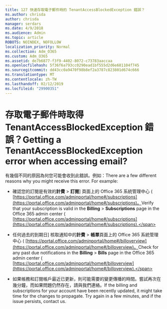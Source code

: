 ```yaml
---
title: 127 快速存取電子郵件時的 TenantAccessBlockedException 錯誤？
ms.author: chrisda
author: chrisda
manager: serdars
ms.date: 4/9/2018
ms.audience: Admin
ms.topic: article
ROBOTS: NOINDEX, NOFOLLOW
localization_priority: Normal
ms.collection: Adm_O365
ms.custom: Adm_O365
ms.assetid: de7b6877-f3f9-4402-8072-c73783aaccaa
ms.openlocfilehash: 5f36f6a793cc0290ead1bf555d2d6e681104f745
ms.sourcegitcommit: dd43cc0a9470f98b8ef2a3787c823801d674c666
ms.translationtype: MT
ms.contentlocale: zh-TW
ms.lasthandoff: 02/12/2019
ms.locfileid: "29900351"
---
```

# <a name="getting-a-tenantaccessblockedexception-error-when-accessing-email"></a><span data-ttu-id="b3857-102">存取電子郵件時取得 TenantAccessBlockedException 錯誤？</span><span class="sxs-lookup"><span data-stu-id="b3857-102">Getting a TenantAccessBlockedException error when accessing email?</span></span>

<span data-ttu-id="b3857-p101">有幾個不同的原因為何您可能會收到此錯誤。例如：</span><span class="sxs-lookup"><span data-stu-id="b3857-p101">There are a few different reasons why you might receive this error. For example:</span></span>
  
- <span data-ttu-id="b3857-105">確認您的訂閱是有效的**計費** \> **訂閱**] 頁面上的 Office 365 系統管理中心 ( [https://portal.office.com/adminportal/home#/subscriptions](https://portal.office.com/adminportal/home#/subscriptions)。</span><span class="sxs-lookup"><span data-stu-id="b3857-105">Verify that your subscription is valid in the **Billing** \> **Subscriptions** page in the Office 365 admin center ( [https://portal.office.com/adminportal/home#/subscriptions](https://portal.office.com/adminportal/home#/subscriptions).</span></span>
    
- <span data-ttu-id="b3857-106">任何過去的到期日] 核取通知中的**計費** \> **帳單**頁面上的 Office 365 系統管理中心 ( [https://portal.office.com/adminportal/home#/billoverview](https://portal.office.com/adminportal/home#/billoverview)。</span><span class="sxs-lookup"><span data-stu-id="b3857-106">Check for any past due notifications in the **Billing** \> **Bills** page in the Office 365 admin center ( [https://portal.office.com/adminportal/home#/billoverview](https://portal.office.com/adminportal/home#/billoverview).</span></span>
    
- <span data-ttu-id="b3857-p102">如果帳務和訂閱帳戶最近已更新，則可能需要的變更傳播的時間。嘗試再次在幾分鐘，而如果問題仍然存在，請與我們連絡。</span><span class="sxs-lookup"><span data-stu-id="b3857-p102">If the billing and subscriptions for your account have been recently updated, it might take time for the changes to propagate. Try again in a few minutes, and if the issue persists, contact us.</span></span>
    

